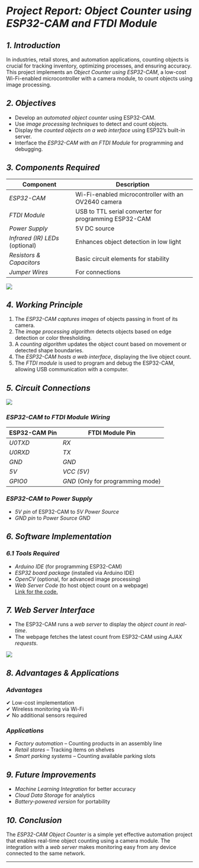 # *Project Report: Object Counter using ESP32-CAM and FTDI Module*  

## *1. Introduction*  
In industries, retail stores, and automation applications, counting objects is crucial for tracking inventory, optimizing processes, and ensuring accuracy. This project implements an *Object Counter using ESP32-CAM*, a low-cost Wi-Fi-enabled microcontroller with a camera module, to count objects using image processing.  

## *2. Objectives*  
- Develop an *automated object counter* using ESP32-CAM.  
- Use *image processing techniques* to detect and count objects.  
- Display the *counted objects on a web interface* using ESP32’s built-in server.  
- Interface the *ESP32-CAM with an FTDI Module* for programming and debugging.  

## *3. Components Required*  

| Component   | Description                                    |
|------------|--------------------------------|
| *ESP32-CAM*  | Wi-Fi-enabled microcontroller with an OV2640 camera |
| *FTDI Module* | USB to TTL serial converter for programming ESP32-CAM |
| *Power Supply* | 5V DC source |
| *Infrared (IR) LEDs* (optional) | Enhances object detection in low light |
| *Resistors & Capacitors* | Basic circuit elements for stability |
| *Jumper Wires* | For connections |

![](https://i.imgur.com/FmRHWe6.jpeg)

## *4. Working Principle*  

1. The *ESP32-CAM captures images* of objects passing in front of its camera.  
2. The *image processing algorithm* detects objects based on edge detection or color thresholding.  
3. A *counting algorithm* updates the object count based on movement or detected shape boundaries.  
4. The *ESP32-CAM hosts a web interface*, displaying the live object count.  
5. The *FTDI module* is used to program and debug the ESP32-CAM, allowing USB communication with a computer.  

## *5. Circuit Connections*  
![](https://i.imgur.com/IcpQEHm.jpeg)

### *ESP32-CAM to FTDI Module Wiring*  
| ESP32-CAM Pin | FTDI Module Pin |
|--------------|----------------|
| *U0TXD* | *RX* |
| *U0RXD* | *TX* |
| *GND* | *GND* |
| *5V* | *VCC (5V)* |
| *GPIO0* | *GND* (Only for programming mode) |

### *ESP32-CAM to Power Supply*  
- *5V pin* of ESP32-CAM to *5V Power Source*  
- *GND pin* to *Power Source GND*  

## *6. Software Implementation*  

### *6.1 Tools Required*
- *Arduino IDE* (for programming ESP32-CAM)  
- *ESP32 board package* (installed via Arduino IDE)  
- *OpenCV* (optional, for advanced image processing)  
- *Web Server Code* (to host object count on a webpage)  
[Link for the code.](https://github.com/Deepthianand29/Project2)
## *7. Web Server Interface*  

- The ESP32-CAM runs a *web server* to display the *object count in real-time*.
- The webpage fetches the latest count from ESP32-CAM using *AJAX requests*.


![](https://i.imgur.com/qfPg7A9.jpeg)
## *8. Advantages & Applications*  

### *Advantages*  
✔ Low-cost implementation  
✔ Wireless monitoring via Wi-Fi  
✔ No additional sensors required  

### *Applications*  
- *Factory automation* – Counting products in an assembly line  
- *Retail stores* – Tracking items on shelves  
- *Smart parking systems* – Counting available parking slots  

## *9. Future Improvements*  
- *Machine Learning Integration* for better accuracy  
- *Cloud Data Storage* for analytics  
- *Battery-powered version* for portability  

## *10. Conclusion*  
The *ESP32-CAM Object Counter* is a simple yet effective automation project that enables real-time object counting using a camera module. The integration with a *web server* makes monitoring easy from any device connected to the same network.

---


